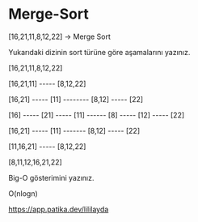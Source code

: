 # Merge-Sort

[16,21,11,8,12,22] -> Merge Sort

Yukarıdaki dizinin sort türüne göre aşamalarını yazınız.

[16,21,11,8,12,22]

[16,21,11]       -----			[8,12,22]

[16,21]  -----  [11]   --------    [8,12] -----  [22]

[16] ----- [21] ----- [11]  ------  [8]  ----- [12]  ----- [22]    

[16,21]  ----- [11]  -------  [8,12] -----  [22]
 
[11,16,21]   -----  [8,12,22]

[8,11,12,16,21,22]

Big-O gösterimini yazınız.

O(nlogn)

https://app.patika.dev/lililayda
